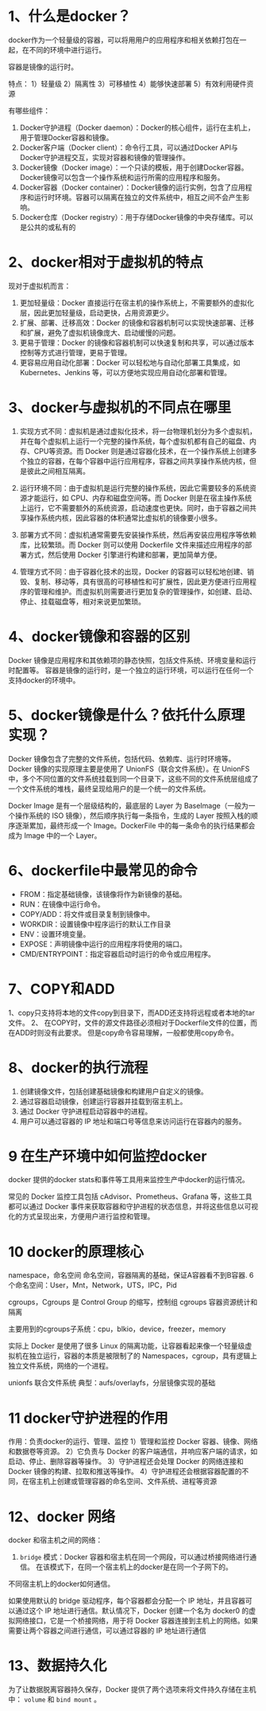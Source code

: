 
# 1、什么是docker？

docker作为一个轻量级的容器，可以将用用户的应用程序和相关依赖打包在一起，在不同的环境中进行运行。

容器是镜像的运行时。

特点：
1）轻量级
2）隔离性
3）可移植性
4）能够快速部署
5）有效利用硬件资源

有哪些组件：

1.  Docker守护进程（Docker daemon）：Docker的核心组件，运行在主机上，用于管理Docker容器和镜像。
2.  Docker客户端（Docker client）：命令行工具，可以通过Docker API与Docker守护进程交互，实现对容器和镜像的管理操作。
3.  Docker镜像（Docker image）：一个只读的模板，用于创建Docker容器。Docker镜像可以包含一个操作系统和运行所需的应用程序和服务。
4.  Docker容器（Docker container）：Docker镜像的运行实例，包含了应用程序和运行时环境。容器可以隔离在独立的文件系统中，相互之间不会产生影响。
5.  Docker仓库（Docker registry）：用于存储Docker镜像的中央存储库。可以是公共的或私有的

# 2、docker相对于虚拟机的特点

现对于虚拟机而言：
1.  更加轻量级：Docker 直接运行在宿主机的操作系统上，不需要额外的虚拟化层，因此更加轻量级，启动更快，占用资源更少。
2.  扩展、部署、迁移高效：Docker 的镜像和容器机制可以实现快速部署、迁移和扩展，避免了虚拟机镜像庞大、启动缓慢的问题。
3.  更易于管理：Docker 的镜像和容器机制可以快速复制和共享，可以通过版本控制等方式进行管理，更易于管理。
4.  更容易应用自动化部署：Docker 可以轻松地与自动化部署工具集成，如 Kubernetes、Jenkins 等，可以方便地实现应用自动化部署和管理。

# 3、docker与虚拟机的不同点在哪里

1.  实现方式不同：虚拟机是通过虚拟化技术，将一台物理机划分为多个虚拟机，并在每个虚拟机上运行一个完整的操作系统，每个虚拟机都有自己的磁盘、内存、CPU等资源。而 Docker 则是通过容器化技术，在一个操作系统上创建多个独立的容器，在每个容器中运行应用程序，容器之间共享操作系统内核，但是彼此之间相互隔离。
    
2.  运行环境不同：由于虚拟机是运行完整的操作系统，因此它需要较多的系统资源才能运行，如 CPU、内存和磁盘空间等。而 Docker 则是在宿主操作系统上运行，它不需要额外的系统资源，启动速度也更快。同时，由于容器之间共享操作系统内核，因此容器的体积通常比虚拟机的镜像要小很多。
    
3.  部署方式不同：虚拟机通常需要先安装操作系统，然后再安装应用程序等依赖库，比较繁琐。而 Docker 则可以使用 Dockerfile 文件来描述应用程序的部署方式，然后使用 Docker 引擎进行构建和部署，更加简单方便。
    
4.  管理方式不同：由于容器化技术的出现，Docker 的容器可以轻松地创建、销毁、复制、移动等，具有很高的可移植性和可扩展性，因此更方便进行应用程序的管理和维护。而虚拟机则需要进行更加复杂的管理操作，如创建、启动、停止、挂载磁盘等，相对来说更加繁琐。

# 4、docker镜像和容器的区别

Docker 镜像是应用程序和其依赖项的静态快照，包括文件系统、环境变量和运行时配置等。
容器是镜像的运行时，是一个独立的运行环境，可以运行在任何一个支持docker的环境中。

# 5、docker镜像是什么？依托什么原理实现？

Docker 镜像包含了完整的文件系统，包括代码、依赖库、运行时环境等。
Docker 镜像的实现原理主要是使用了 UnionFS（联合文件系统）。在 UnionFS 中，多个不同位置的文件系统挂载到同一个目录下，这些不同的文件系统层组成了一个文件系统的堆栈，最终呈现给用户的是一个统一的文件系统。

Docker Image 是有一个层级结构的，最底层的 Layer 为 BaseImage（一般为一个操作系统的 ISO 镜像），然后顺序执行每一条指令，生成的 Layer 按照入栈的顺序逐渐累加，最终形成一个 Image。DockerFile 中的每一条命令的执行结果都会成为 Image 中的一个 Layer。

# 6、dockerfile中最常见的命令

-   FROM：指定基础镜像，该镜像将作为新镜像的基础。
-   RUN：在镜像中运行命令。
-   COPY/ADD：将文件或目录复制到镜像中。
-   WORKDIR：设置镜像中程序运行的默认工作目录
-   ENV：设置环境变量。
-   EXPOSE：声明镜像中运行的应用程序将使用的端口。
-   CMD/ENTRYPOINT：指定容器启动时运行的命令或应用程序。

# 7、COPY和ADD

1、copy只支持将本地的文件copy到目录下，而ADD还支持将远程或者本地的tar文件。
2、 在COPY时，文件的源文件路径必须相对于Dockerfile文件的位置，而在ADD时则没有此要求。
但是copy命令容易理解，一般都使用copy命令。

# 8、docker的执行流程

1.  创建镜像文件，包括创建基础镜像和构建用户自定义的镜像。
2.  通过容器启动镜像，创建运行容器并挂载到宿主机上。
3.  通过 Docker 守护进程启动容器中的进程。
4.  用户可以通过容器的 IP 地址和端口号等信息来访问运行在容器内的服务。


# 9 在生产环境中如何监控docker

docker 提供的docker stats和事件等工具用来监控生产中docker的运行情况。

常见的 Docker 监控工具包括 cAdvisor、Prometheus、Grafana 等，这些工具都可以通过 Docker 事件来获取容器和守护进程的状态信息，并将这些信息以可视化的方式呈现出来，方便用户进行监控和管理。


# 10 docker的原理核心

namespace，命名空间
命名空间，容器隔离的基础，保证A容器看不到B容器.
6个命名空间：User，Mnt，Network，UTS，IPC，Pid

cgroups，Cgroups 是 Control Group 的缩写，控制组
cgroups 容器资源统计和隔离

主要用到的cgroups子系统：cpu，blkio，device，freezer，memory

实际上 Docker 是使用了很多 Linux 的隔离功能，让容器看起来像一个轻量级虚拟机在独立运行，容器的本质是被限制了的 Namespaces，cgroup，具有逻辑上独立文件系统，网络的一个进程。

unionfs 联合文件系统
典型：aufs/overlayfs，分层镜像实现的基础


# 11 docker守护进程的作用

作用：负责docker的运行、管理、监控
1）管理和监控 Docker 容器、镜像、网络和数据卷等资源。
2）它负责与 Docker 的客户端通信，并响应客户端的请求，如启动、停止、删除容器等操作。
3）守护进程还会处理 Docker 的网络连接和 Docker 镜像的构建、拉取和推送等操作。
4）守护进程还会根据容器配置的不同，在宿主机上创建或管理容器的命名空间、文件系统、进程等资源



# 12、docker 网络

docker 和宿主机之间的网络：

1.  `bridge` 模式：Docker 容器和宿主机在同一个网段，可以通过桥接网络进行通信。
 在该模式下，在同一个宿主机上的docker是在同一个子网下的。


不同宿主机上的docker如何通信。

如果使用默认的 bridge 驱动程序，每个容器都会分配一个 IP 地址，并且容器可以通过这个 IP 地址进行通信。默认情况下，Docker 创建一个名为 docker0 的虚拟网络接口，它是一个桥接网络，用于将 Docker 容器连接到主机上的网络。如果需要让两个容器之间进行通信，可以通过容器的 IP 地址进行通信


# 13、数据持久化

为了让数据脱离容器持久保存，Docker 提供了两个选项来将文件持久存储在主机中： `volume` 和 `bind mount` 。



